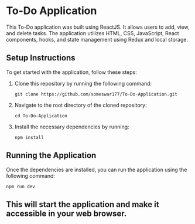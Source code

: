 # To-Do Application

This To-Do application was built using ReactJS. It allows users to add, view, and delete tasks. The application utilizes HTML, CSS, JavaScript, React components, hooks, and state management using Redux and local storage.

## Setup Instructions

To get started with the application, follow these steps:

1. Clone this repository by running the following command:
   ```
   git clone https://github.com/someswar177/To-Do-Application.git
   ```

2. Navigate to the root directory of the cloned repository:
   ```
   cd To-Do-Application
   ```

3. Install the necessary dependencies by running:
   ```
   npm install
   ```

## Running the Application

Once the dependencies are installed, you can run the application using the following command:
```
npm run dev
```

## This will start the application and make it accessible in your web browser.
